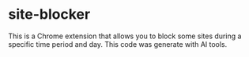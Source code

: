 # site-blocker
This is a Chrome extension that allows you to block some sites during a specific time period and day.
This code was generate with AI tools.
